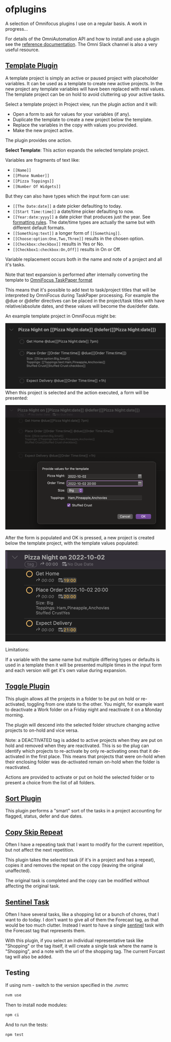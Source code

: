 # ofplugins

A selection of Omnifocus plugins I use on a regular basis. A work in progress...

For details of the OmniAutomation API and how to install and use a plugin see the [reference documentation](https://omni-automation.com/omnifocus/index.html). The Omni Slack channel is also a very useful resource.

## [Template Plugin](template.omnifocusjs)

A template project is simply an active or paused project with placeholder variables. It can be used
as a template to create new active projects. In the new project any template variables will have been
replaced with real values. The template project can be on hold to avoid cluttering up your active tasks.

Select a template project in Project view, run the plugin action and it will:

- Open a form to ask for values for your variables (if any).
- Duplicate the template to create a new project below the template.
- Replace the variables in the copy with values you provided.
- Make the new project active.

The plugin provides one action.

**Select Template**: This action expands the selected template project. 

Variables are fragments of text like:
 
- `[[Name]]`
- `[[Phone Number]]`
- `[[Pizza Toppings]]`
- `[[Number Of Widgets]]`

But they can also have types which the input form can use:

- `[[The Date:date]]` a date picker defaulting to today.
- `[[Start Time:time]]` a date/time picker defaulting to now.
- `[[Year:date:yyyy]]` a date picker that produces just the year. See [formatting rules](https://unicode-org.github.io/icu/userguide/format_parse/datetime/#formatting-dates). The date/time types are actually the same but with different default formats.
- `[[Something:text]]` a longer form of `[[Something]]`.
- `[[Choose:option:One,Two,Three]]` results in the chosen option.
- `[[Checkbox:checkbox]]` results in Yes or No.
- `[[Checkbox1:checkbox:On,Off]]` results in On or Off.

Variable replacement occurs both in the name and note of a project and all it's tasks.

Note that text expansion is performed after internally converting the template
to [OmniFocus TaskPaper format](https://support.omnigroup.com/omnifocus-taskpaper-reference)

This means that it's possible to add text to task/project titles that will be interpreted by
OmniFocus during TaskPaper processing. For example the @due or @defer directives can be placed in the project/task titles with have relative/absolute dates, and these values will become the due/defer date.

An example template project in OmniFocus might be:

![](2022-10-02-065309.png)
When this project is selected and the action executed, a form will be presented:

![](2022-10-02-065739.png)

After the form is populated and OK is pressed, a new project is created below the template project, with the template values populated:

![](2022-10-02-065802.png)

Limitations:

If a variable with the same name but multiple differing types or defaults is used in a template
then it will be presented multiple times in the input form and each version will get it's own value
during expansion.

## [Toggle Plugin](toggle.omnifocusjs)

This plugin allows all the projects in a folder to be put on hold or re-activated, toggling from one state to the other. You might, for example want to deactivate a Work folder on a Friday night and reactivate it on a
Monday morning. 

The plugin will descend into the selected folder structure changing active projects to on-hold and vice versa.

Note: a DEACTIVATED tag is added to active projects when they are put on hold and removed when they are reactivated. This is so the plug can
identify which projects to re-activate by only re-activating ones that it de-activated in the first place. This means that projects that were on-hold when their enclosing folder was de-activated remain on-hold when the folder is reactivated. 

Actions are provided to activate or put on hold the selected folder or to present a choice from the list of all folders.

## [Sort Plugin](sort.omnifocusjs)

This plugin performs a "smart" sort of the tasks in a project accounting for flagged, status, defer and due dates.

## [Copy Skip Repeat](copySkipRepeat.omnifocusjs)

Often I have a repeating task that I want to modify for the current repetition, but not affect the next repetition.

This plugin takes the selected task (if it's in a project and has a repeat), copies it and removes the repeat on the copy (leaving the original unaffected).

The original task is completed and the copy can be modified without affecting the original task.

## [Sentinel Task](sentinel.omnifocusjs)

Often I have several tasks, like a shopping list or a bunch of chores, that I want to do today. I don't want to give all of them the Forecast tag, as that would be too much clutter. Instead I want to have a single [sentinel](https://www.dictionary.com/browse/sentinel) task with the Forecast tag that represents them.

With this plugin, if you select an individual representative task like "Shopping" or the tag itself, it will create a single task where the name is "Shopping", and a note with the url of the shopping tag. The current Forcast tag will also be added.

## Testing

If using nvm - switch to the version specified in the .nvmrc

```zsh
nvm use
```

Then to install node modules:

```zsh
npm ci
```

And to run the tests:

```zsh
npm test
```
